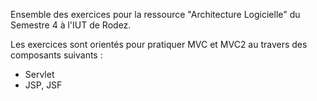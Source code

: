 Ensemble des exercices pour la ressource "Architecture Logicielle" du Semestre 4 à l'IUT de Rodez.

Les exercices sont orientés pour pratiquer MVC et MVC2 au travers des composants suivants :
- Servlet
- JSP, JSF
